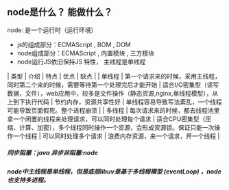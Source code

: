 ## node是什么？ 能做什么？
node: 是一个运行时（运行环境）
- js的组成部分：ECMAScript , BOM , DOM
- node组成部分：ECMAScript , 内置模块 , 三方模块
- node运行JS依旧保持JS 特性， 主线程是单线程


| 类型   | 介绍 | 特点 | 优点 | 缺点                                 |
| 单线程 | 第一个请求来的时候，采用主线程，同时第二个来的时候，需要等待第一个处理完后才能开始 | 适合I/O密集型（读写数据，文件），web应用中，较多是文件操作（静态资源,nginx,单线程模型），从上到下执行代码 | 节约内存，资源共享性好 | 单线程容易导致写法紊乱，一个线程可能导致页面假死。整个进程崩溃 |
| 多线程 | 每次请求来的时候，都去线程池里拿一个闲置的线程来处理请求，可以同时处理每个请求 | 适合CPU密集型（压缩、计算、加密），多个线程同时操作一个资源，会形成资源锁。保证只能一次操作一个线程 | 可以同时处理多个请求 | 浪费内存资源，来一个请求，开一个线程 |

##### 同步阻塞：java     异步非阻塞:node 
##### node中主线程是单线程，但是底层libuv是基于多线程模型 (eventLoop) ，node也支持多进程。
